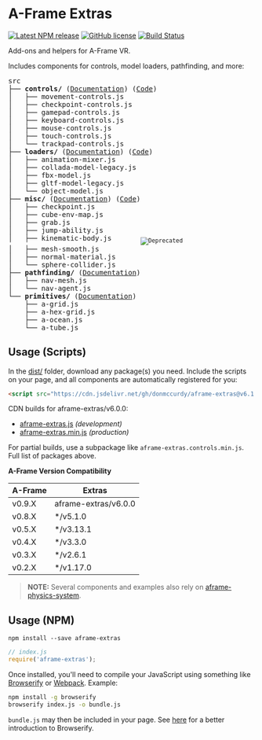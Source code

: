 # A-Frame Extras

[![Latest NPM release](https://img.shields.io/npm/v/aframe-extras.svg)](https://www.npmjs.com/package/aframe-extras)
[![GitHub license](https://img.shields.io/badge/license-MIT-blue.svg)](https://raw.githubusercontent.com/donmccurdy/aframe-extras/master/LICENSE)
[![Build Status](https://travis-ci.org/donmccurdy/aframe-extras.svg?branch=master)](https://travis-ci.org/donmccurdy/aframe-extras)

Add-ons and helpers for A-Frame VR.

Includes components for controls, model loaders, pathfinding, and more:

<!-- tree src -I index.js -->

<pre>
src
├── <b>controls/</b> (<a href="https://c-frame.github.io/aframe-extras/src/controls">Documentation</a>) (<a href="https://github.com/c-frame/aframe-extras/tree/master/src/controls">Code</a>)
│   ├── movement-controls.js
│   ├── checkpoint-controls.js
│   ├── gamepad-controls.js
│   ├── keyboard-controls.js
│   ├── mouse-controls.js
│   ├── touch-controls.js
│   └── trackpad-controls.js
├── <b>loaders/</b> (<a href="https://c-frame.github.io/aframe-extras/src/loaders">Documentation</a>) (<a href="https://github.com/c-frame/aframe-extras/tree/master/src/loaders">Code</a>)
│   ├── animation-mixer.js
│   ├── collada-model-legacy.js
│   ├── fbx-model.js
│   ├── gltf-model-legacy.js
│   └── object-model.js
├── <b>misc/</b> (<a href="https://c-frame.github.io/aframe-extras/src/misc">Documentation</a>) (<a href="https://github.com/c-frame/aframe-extras/tree/master/src/misc">Code</a>)
│   ├── checkpoint.js
│   ├── cube-env-map.js
│   ├── grab.js
│   ├── jump-ability.js
│   ├── kinematic-body.js       <sub><img alt="Deprecated" src="https://img.shields.io/badge/status-deprecated-orange.svg"></sub>
│   ├── mesh-smooth.js
│   ├── normal-material.js
│   └── sphere-collider.js
├── <b>pathfinding/</b> (<a href="/src/pathfinding">Documentation</a>)
│   ├── nav-mesh.js
│   └── nav-agent.js
└── <b>primitives/</b> (<a href="/src/primitives">Documentation</a>)
    ├── a-grid.js
    ├── a-hex-grid.js
    ├── a-ocean.js
    └── a-tube.js
</pre>

## Usage (Scripts)

In the [dist/](https://github.com/donmccurdy/aframe-extras/tree/master/dist) folder, download any package(s) you need. Include the scripts on your page, and all components are automatically registered for you:

```html
<script src="https://cdn.jsdelivr.net/gh/donmccurdy/aframe-extras@v6.1.1/dist/aframe-extras.min.js"></script>
```

CDN builds for aframe-extras/v6.0.0:

- [aframe-extras.js](https://cdn.jsdelivr.net/gh/donmccurdy/aframe-extras@v6.1.1/dist/aframe-extras.js) *(development)*
- [aframe-extras.min.js](https://cdn.jsdelivr.net/gh/donmccurdy/aframe-extras@v6.1.1/dist/aframe-extras.min.js) *(production)*

For partial builds, use a subpackage like `aframe-extras.controls.min.js`. Full list of packages above.

**A-Frame Version Compatibility**

| A-Frame  | Extras               |
|----------|----------------------|
| v0.9.X   | aframe-extras/v6.0.0 |
| v0.8.X   | */v5.1.0             |
| v0.5.X   | */v3.13.1            |
| v0.4.X   | */v3.3.0             |
| v0.3.X   | */v2.6.1             |
| v0.2.X   | */v1.17.0            |

> **NOTE:** Several components and examples also rely on [aframe-physics-system](https://github.com/c-frame/aframe-physics-system).

## Usage (NPM)

```
npm install --save aframe-extras
```

```javascript
// index.js
require('aframe-extras');
```

Once installed, you'll need to compile your JavaScript using something like [Browserify](http://browserify.org/) or [Webpack](http://webpack.github.io/). Example:

```bash
npm install -g browserify
browserify index.js -o bundle.js
```

`bundle.js` may then be included in your page. See [here](http://browserify.org/#middle-section) for a better introduction to Browserify.
